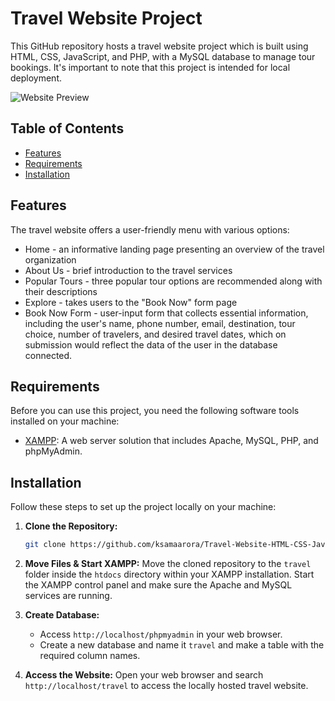 # Travel Website Project

This GitHub repository hosts a travel website project which is built using HTML, CSS, JavaScript, and PHP, with a MySQL database to manage tour bookings. It's important to note that this project is intended for local deployment.

![Website Preview](/preview/travel_home.png)

## Table of Contents

- [Features](#features)
- [Requirements](#requirements)
- [Installation](#installation)

## Features

The travel website offers a user-friendly menu with various options: 
- Home - an informative landing page presenting an overview of the travel organization
- About Us - brief introduction to the travel services
- Popular Tours - three popular tour options are recommended along with their descriptions
- Explore - takes users to the "Book Now" form page
- Book Now Form - user-input form that collects essential information, including the user's name, phone number, email, destination, tour choice, number of travelers, and desired travel dates, which on submission would reflect the data of the user in the database connected.

## Requirements

Before you can use this project, you need the following software tools installed on your machine:

- [XAMPP](https://www.apachefriends.org/index.html): A web server solution that includes Apache, MySQL, PHP, and phpMyAdmin.

## Installation

Follow these steps to set up the project locally on your machine:

1. **Clone the Repository:**
   ```bash
   git clone https://github.com/ksamaarora/Travel-Website-HTML-CSS-JavaScript-PHPMySQL.git
   ```

2. **Move Files & Start XAMPP:**
   Move the cloned repository to the `travel` folder inside the `htdocs` directory within your XAMPP installation. Start the XAMPP control panel and make sure the Apache and MySQL services are running.

3. **Create Database:**
   - Access `http://localhost/phpmyadmin` in your web browser.
   - Create a new database and name it `travel` and make a table with the required column names.

5. **Access the Website:**
   Open your web browser and search `http://localhost/travel` to access the locally hosted travel website. 

